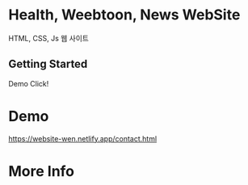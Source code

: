# Health, Weebtoon, News WebSite

HTML, CSS, Js 웹 사이트

## Getting Started

 Demo Click!

# Demo
https://website-wen.netlify.app/contact.html

# More Info
